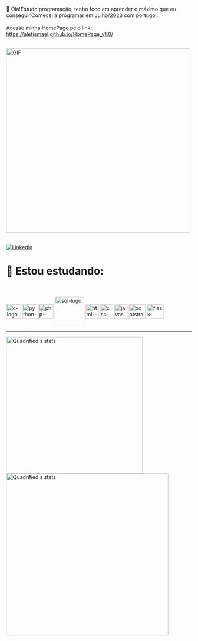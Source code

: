 👋 Olá!Estudo programação, tenho foco em aprender o máximo que eu conseguir.Comecei a programar em Julho/2023 com portugol.
</br></br>
Acesse minha HomePage pelo link: https://alefismael.github.io/HomePage_v1.0/
</br></br>

<div><img align="center" alt="GIF" src="https://github.com/aLefiSmael/aLefiSmael/assets/151590805/763b5dc7-7566-4849-a2f5-a5cb78556266" width="500"/></div>
</br>

[![Linkedin](https://img.shields.io/badge/LinkedIn-0077B5?style=for-the-badge&logo=linkedin&logoColor=white)](https://www.linkedin.com/in/%C3%A1lef-ismael-80635a246/)

<h1>🚀 Estou estudando:</h1>

</br></br>
    <img align="center" alt="c-logo" src="https://img.shields.io/badge/C-00599C?style=for-the-badge&logo=c&logoColor=white" height="40"/>
    <img align="center" alt="python-logo" src="https://img.shields.io/badge/Python-14354C?style=for-the-badge&logo=python&logoColor=white" height="40" />
    <img align="center" alt="php-logo" src="https://github.com/aLefiSmael/aLefiSmael/assets/151590805/55650420-6f47-48d4-a630-92d04750eb5e" height="40" />
    <img align="center" alt="sql-logo" src="https://github.com/aLefiSmael/aLefiSmael/assets/151590805/fee89f47-1cde-4994-81ea-718e8d18b83f" width="80" height="80"/>
    <img align="center" alt="html--logo" src="https://github.com/aLefiSmael/aLefiSmael/assets/151590805/cd57ca19-528b-45f2-8896-41697b47cfb5" width="35" height="40"/>
    <img align="center" alt="css-logo" src="https://github.com/aLefiSmael/aLefiSmael/assets/151590805/91d834ce-189c-4bc8-9aeb-5651a81ce2e5" width="35" height="40"/>
    <img align="center" alt="javascript-logo" src="https://github.com/aLefiSmael/aLefiSmael/assets/151590805/d0dca15c-4231-44f8-9a4d-c79e2539eafa" width="35" height="40"/>
    <img align="center" alt="bootstrap-logo" src="https://github.com/aLefiSmael/aLefiSmael/assets/151590805/d257eed0-966c-4699-b84b-cbbfd0a1c391" width="45" height="40"/>
    <img align="center" alt="flask-logo" src="https://github.com/aLefiSmael/aLefiSmael/assets/151590805/4d49da7d-2f6b-47cb-b796-dd0fc6ed22ef" width="45" height="40"/>
    
    
<hr>


<img align="left" src="https://github-readme-stats.anuraghazra1.vercel.app/api?username=aLefiSmael&show_icons=true&include_all_commits=true&theme=tokyonight" alt="Quadrified's stats" width="370"/>

<img align="rigth" src="https://github-readme-stats-anuraghazra1.vercel.app/api/top-langs/?username=aLefiSmael&layout=compact&theme=tokyonight" alt="Quadrified's stats" width="440"/>
</br> 
